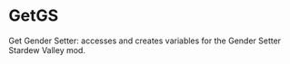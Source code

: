 # GetGS
Get Gender Setter: accesses and creates variables for the Gender Setter Stardew Valley mod. 
